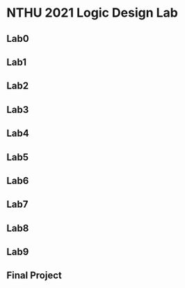 # NTHU 2021 Logic Design Lab

## Lab0

## Lab1

## Lab2

## Lab3

## Lab4

## Lab5

## Lab6

## Lab7

## Lab8

## Lab9

## Final Project